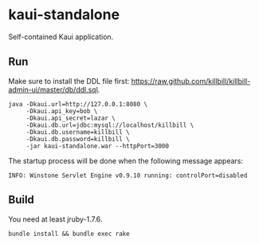 kaui-standalone
===============

Self-contained Kaui application.

Run
---

Make sure to install the DDL file first: https://raw.github.com/killbill/killbill-admin-ui/master/db/ddl.sql.

```
java -Dkaui.url=http://127.0.0.1:8080 \
     -Dkaui.api_key=bob \
     -Dkaui.api_secret=lazar \
     -Dkaui.db.url=jdbc:mysql://localhost/killbill \
     -Dkaui.db.username=killbill \
     -Dkaui.db.password=killbill \
     -jar kaui-standalone.war --httpPort=3000
```

The startup process will be done when the following message appears:

```
INFO: Winstone Servlet Engine v0.9.10 running: controlPort=disabled
```

Build
-----

You need at least jruby-1.7.6.

```
bundle install && bundle exec rake
```
